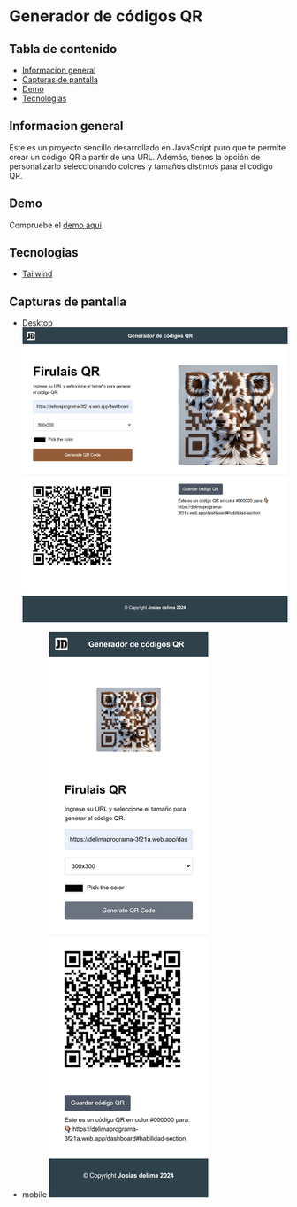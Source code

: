 # Generador de códigos QR

## Tabla de contenido

- [Informacion general](#informacion-general)
- [Capturas de pantalla](#capturas-de-pantalla)
- [Demo](#demo)
- [Tecnologias](#tecnologias)

## Informacion general

Este es un proyecto sencillo desarrollado en JavaScript puro que te permite crear un código QR a partir de una URL. Además, tienes la opción de personalizarlo seleccionando colores y tamaños distintos para el código QR.

## Demo

Compruebe el [demo aqui]().

## Tecnologias

- [Tailwind](https://github.com/tailwindlabs/tailwindcss)


## Capturas de pantalla
- Desktop
![screenshot](https://raw.githubusercontent.com/GermanDelima/Generador-de-c-digos-QR/refs/heads/main/Dashboard%20desktop.png)

- mobile
![screenshot](https://raw.githubusercontent.com/GermanDelima/Generador-de-c-digos-QR/refs/heads/main/Dashboard%20mobile.png)


